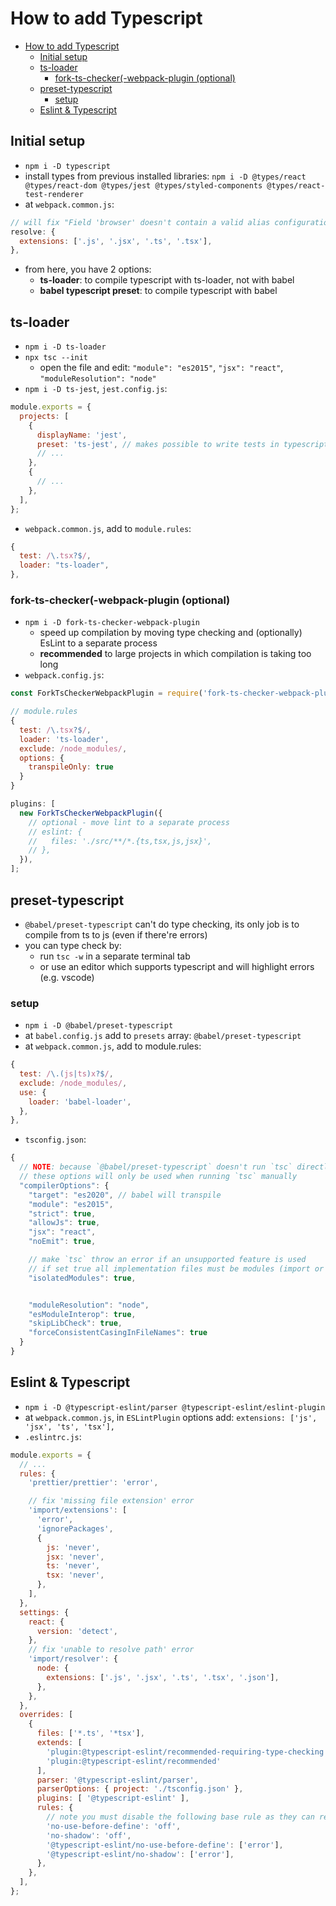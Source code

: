 # How to add Typescript

- [How to add Typescript](#how-to-add-typescript)
  - [Initial setup](#initial-setup)
  - [ts-loader](#ts-loader)
    - [fork-ts-checker(-webpack-plugin (optional)](#fork-ts-checker-webpack-plugin-optional)
  - [preset-typescript](#preset-typescript)
    - [setup](#setup)
  - [Eslint & Typescript](#eslint--typescript)

## Initial setup

- `npm i -D typescript`
- install types from previous installed libraries: `npm i -D @types/react @types/react-dom @types/jest @types/styled-components @types/react-test-renderer`
- at `webpack.common.js`:

```js
// will fix "Field 'browser' doesn't contain a valid alias configuration"
resolve: {
  extensions: ['.js', '.jsx', '.ts', '.tsx'],
},
```

- from here, you have 2 options:
  - **ts-loader**: to compile typescript with ts-loader, not with babel
  - **babel typescript preset**: to compile typescript with babel

## ts-loader

- `npm i -D ts-loader`
- `npx tsc --init`
  - open the file and edit: `"module": "es2015"`, `"jsx": "react"`, `"moduleResolution": "node"`
- `npm i -D ts-jest`, `jest.config.js`:

```js
module.exports = {
  projects: [
    {
      displayName: 'jest',
      preset: 'ts-jest', // makes possible to write tests in typescript
      // ...
    },
    {
      // ...
    },
  ],
};

```

- `webpack.common.js`, add to `module.rules`:

```js
{
  test: /\.tsx?$/,
  loader: "ts-loader",
},
```

### fork-ts-checker(-webpack-plugin (optional)

- `npm i -D fork-ts-checker-webpack-plugin`
  - speed up compilation by moving type checking and (optionally) EsLint to a separate process
  - **recommended** to large projects in which compilation is taking too long
- `webpack.config.js`:

```js
const ForkTsCheckerWebpackPlugin = require('fork-ts-checker-webpack-plugin');

// module.rules
{
  test: /\.tsx?$/,
  loader: 'ts-loader',
  exclude: /node_modules/,
  options: {
    transpileOnly: true
  }
}

plugins: [
  new ForkTsCheckerWebpackPlugin({
    // optional - move lint to a separate process
    // eslint: {
    //   files: './src/**/*.{ts,tsx,js,jsx}',
    // },
  }),
];
```

## preset-typescript

- `@babel/preset-typescript` can't do type checking, its only job is to compile from ts to js (even if there're errors)
- you can type check by:
  - run `tsc -w` in a separate terminal tab
  - or use an editor which supports typescript and will highlight errors (e.g. vscode)

### setup

- `npm i -D @babel/preset-typescript`
- at `babel.config.js` add to `presets` array: `@babel/preset-typescript`
- at `webpack.common.js`, add to module.rules:

```js
{
  test: /\.(js|ts)x?$/,
  exclude: /node_modules/,
  use: {
    loader: 'babel-loader',
  },
},
```

- `tsconfig.json`:

```js
{
  // NOTE: because `@babel/preset-typescript` doesn't run `tsc` directly,
  // these options will only be used when running `tsc` manually
  "compilerOptions": {
    "target": "es2020", // babel will transpile
    "module": "es2015",
    "strict": true,
    "allowJs": true,
    "jsx": "react",
    "noEmit": true,

    // make `tsc` throw an error if an unsupported feature is used
    // if set true all implementation files must be modules (import or export something)
    "isolatedModules": true,


    "moduleResolution": "node",
    "esModuleInterop": true,
    "skipLibCheck": true,
    "forceConsistentCasingInFileNames": true
  }
}
```

## Eslint & Typescript

- `npm i -D @typescript-eslint/parser @typescript-eslint/eslint-plugin`
- at `webpack.common.js`, in `ESLintPlugin` options add: `extensions: ['js', 'jsx', 'ts', 'tsx'],`
- `.eslintrc.js`:

```js
module.exports = {
  // ...
  rules: {
    'prettier/prettier': 'error',

    // fix 'missing file extension' error
    'import/extensions': [
      'error',
      'ignorePackages',
      {
        js: 'never',
        jsx: 'never',
        ts: 'never',
        tsx: 'never',
      },
    ],
  },
  settings: {
    react: {
      version: 'detect',
    },
    // fix 'unable to resolve path' error
    'import/resolver': {
      node: {
        extensions: ['.js', '.jsx', '.ts', '.tsx', '.json'],
      },
    },
  },
  overrides: [
    {
      files: ['*.ts', '*tsx'],
      extends: [
        'plugin:@typescript-eslint/recommended-requiring-type-checking',
        'plugin:@typescript-eslint/recommended'
      ],
      parser: '@typescript-eslint/parser',
      parserOptions: { project: './tsconfig.json' },
      plugins: [ '@typescript-eslint' ],
      rules: {
        // note you must disable the following base rule as they can report incorrect errors
        'no-use-before-define': 'off',
        'no-shadow': 'off',
        '@typescript-eslint/no-use-before-define': ['error'],
        '@typescript-eslint/no-shadow': ['error'],
      },
    },
  ],
};
```
